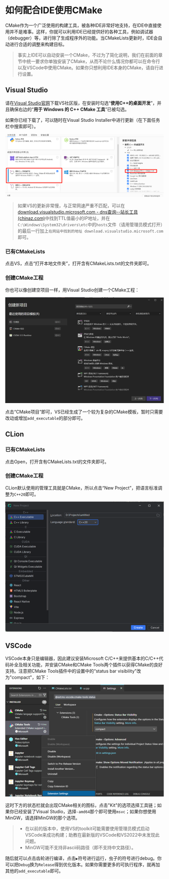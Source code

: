 # 如何配合IDE使用CMake

CMake作为一个广泛使用的构建工具，被各种IDE非常好地支持，在IDE中直接使用并不是难事。这样，你就可以利用IDE已经提供好的各种工具，例如调试器（debugger）等，进行除了生成程序外的功能。当CMakeLists更新时，IDE会自动进行合适的调整来构建目标。

> 事实上IDE可以自动安装一个CMake，不过为了简化说明，我们在前面的章节中统一要求你单独安装了CMake，从而不论什么情况你都可以在命令行以及VSCode中使用CMake。如果你只想利用IDE本身的CMake，请自行进行设置。

## Visual Studio

请在[Visual Studio官网](https://visualstudio.microsoft.com/)下载VS社区版，在安装时勾选“**使用C++的桌面开发**”，并且确保右边的“**用于 Windows 的 C++ CMake 工具**”已被勾选。

如果你已经下载了，可以随时在Visual Studio Installer中进行更新（在下面任务栏中搜索即可）。

![Visual Studio Installation](doc.assets/vs_install.png)

> 如果VS的更新非常慢，与正常网速严重不匹配，可以在[download.visualstudio.microsoft.com - dns查询--站长工具 (chinaz.com)](https://tool.chinaz.com/dns/download.visualstudio.microsoft.com)中找到TTL值最小的IP地址，并在`C:\Windows\System32\drivers\etc`中的`hosts`文件（请用管理员模式打开）的最后一行加上`在网站中找到的地址 download.visualstudio.microsoft.com`即可。

### 已有CMakeLists

点击VS，点击“打开本地文件夹”，打开含有CMakeLists.txt的文件夹即可。

### 创建CMake工程

你也可以像创建空项目一样，用Visual Studio创建一个CMake工程：

![](doc.assets/windows-1.png)

点击“CMake项目”即可，VS已经生成了一个较为复杂的CMake模板，暂时只需要改动或增加`add_executable`的部分即可。

## CLion

### 已有CMakeLists

点击Open，打开含有CMakeLists.txt的文件夹即可。

### 创建CMake工程

CLion默认使用的管理工具就是CMake，所以点击“New Project”，把语言标准调整为`C++20`即可。

![CLion New Project](doc.assets/clion_new_project.png)

## VSCode

VSCode本身只是编辑器，因此建议安装Microsoft C/C++来提供基本的C/C++代码补全及相关功能，并安装CMake和CMake Tools两个插件以获得CMake的良好支持。注意把CMake Tools插件中的设置中的“status bar visibility"改为"compact"，如下：

![](doc.assets/VSCode-CMake.png)

这时下方的状态栏就会出现CMake相关的图标，点击"Kit"的选项选择工具链；如果你已经安装了Visual Studio，选择`-amd64`那个即可使用`msvc`；如果你想使用MinGW，请选择MinGW的那个选项。

> - 在以前的版本中，使用VS的toolkit可能需要使用管理员模式启动VSCode来成功构建；助教在最新版的VSCode和VS2022中未发现此问题。
> - MinGW可能不支持非ascii码路径（即不支持中文路径）。

随后就可以点击齿轮进行编译，点击`▶`符号进行运行，虫子的符号进行debug。你可以把`Debug`换为`Release`得到优化版本。如果你需要更多的可执行程序，就再加其他的`add_executable`即可。